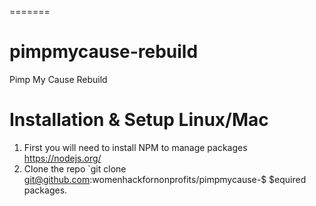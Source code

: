 =======
# pimpmycause-rebuild
Pimp My Cause Rebuild

# Installation & Setup Linux/Mac

1. First you will need to install NPM to manage packages https://nodejs.org/
2. Clone the repo `git clone git@github.com:womenhackfornonprofits/pimpmycause-$
$equired packages.
